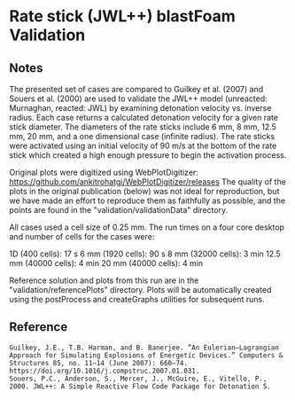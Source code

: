 # Rate stick (JWL++) blastFoam Validation

## Notes

The presented set of cases are compared to Guilkey et al. (2007) and Souers et al. (2000) are used to validate the JWL++ model (unreacted: Murnaghan, reacted: JWL) by examining detonation velocity vs. inverse radius. Each case returns a calculated detonation velocity for a given rate stick diameter. The diameters of the rate sticks include 6 mm, 8 mm, 12.5 mm, 20 mm, and a one dimensional case (infinite radius). The rate sticks were activated using an initial velocity of 90 m/s at the bottom of the rate stick which created a high enough pressure to begin the activation process.

Original plots were digitized using WebPlotDigitizer: https://github.com/ankitrohatgi/WebPlotDigitizer/releases The quality of the plots in the original publication (below) was not ideal for reproduction, but we have made an effort to reproduce them as faithfully as possible, and the points are found in the "validation/validationData" directory.

All cases used a cell size of 0.25 mm. The run times on a four core desktop and number of cells for the cases were:

1D (400 cells): 17 s
6 mm (1920 cells): 90 s
8 mm (32000 cells): 3 min
12.5 mm (40000 cells): 4 min
20 mm (40000 cells): 4 min

Reference solution and plots from this run are in the "validation/referencePlots" directory. Plots will be automatically created using the postProcess and createGraphs utilities for subsequent runs.

## Reference

```
Guilkey, J.E., T.B. Harman, and B. Banerjee. “An Eulerian–Lagrangian Approach for Simulating Explosions of Energetic Devices.” Computers & Structures 85, no. 11–14 (June 2007): 660–74. https://doi.org/10.1016/j.compstruc.2007.01.031.
Souers, P.C., Anderson, S., Mercer, J., McGuire, E., Vitello, P., 2000. JWL++: A Simple Reactive Flow Code Package for Detonation 5.

```

